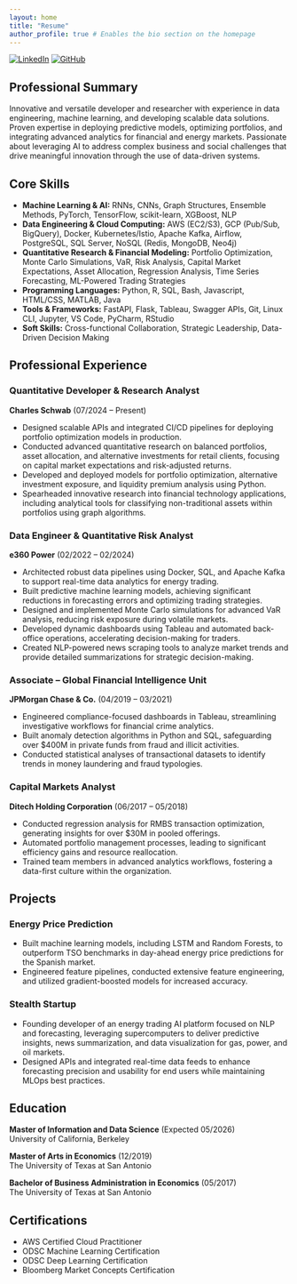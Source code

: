 ```yaml
---
layout: home
title: "Resume"
author_profile: true # Enables the bio section on the homepage
---
```


[![LinkedIn](https://img.shields.io/badge/LinkedIn-Ken%20Jones-blue?style=flat-square&logo=linkedin)](https://linkedin.com/in/kenrjones1)
[![GitHub](https://img.shields.io/badge/GitHub-NightCrawlerAI-black?style=flat-square&logo=github)](https://github.com/NightCrawlerAI/Shareables)

## **Professional Summary**  
Innovative and versatile developer and researcher with experience in data engineering, machine learning, and developing scalable data solutions. Proven expertise in deploying predictive models, optimizing portfolios, and integrating advanced analytics for financial and energy markets. Passionate about leveraging AI to address complex business and social challenges that drive meaningful innovation through the use of data-driven systems.

## **Core Skills**  
- **Machine Learning & AI:** RNNs, CNNs, Graph Structures, Ensemble Methods, PyTorch, TensorFlow, scikit-learn, XGBoost, NLP  
- **Data Engineering & Cloud Computing:** AWS (EC2/S3), GCP (Pub/Sub, BigQuery), Docker, Kubernetes/Istio, Apache Kafka, Airflow, PostgreSQL, SQL Server, NoSQL (Redis, MongoDB, Neo4j)  
- **Quantitative Research & Financial Modeling:** Portfolio Optimization, Monte Carlo Simulations, VaR, Risk Analysis, Capital Market Expectations, Asset Allocation, Regression Analysis, Time Series Forecasting, ML-Powered Trading Strategies 
- **Programming Languages:** Python, R, SQL, Bash, Javascript, HTML/CSS, MATLAB, Java  
- **Tools & Frameworks:** FastAPI, Flask, Tableau, Swagger APIs, Git, Linux CLI, Jupyter, VS Code, PyCharm, RStudio  
- **Soft Skills:** Cross-functional Collaboration, Strategic Leadership, Data-Driven Decision Making

## **Professional Experience**  

### **Quantitative Developer & Research Analyst**  
**Charles Schwab** (07/2024 – Present)  
- Designed scalable APIs and integrated CI/CD pipelines for deploying portfolio optimization models in production.  
- Conducted advanced quantitative research on balanced portfolios, asset allocation, and alternative investments for retail clients, focusing on capital market expectations and risk-adjusted returns.  
- Developed and deployed models for portfolio optimization, alternative investment exposure, and liquidity premium analysis using Python.  
- Spearheaded innovative research into financial technology applications, including analytical tools for classifying non-traditional assets within portfolios using graph algorithms.  

### **Data Engineer & Quantitative Risk Analyst**  
**e360 Power** (02/2022 – 02/2024)  
- Architected robust data pipelines using Docker, SQL, and Apache Kafka to support real-time data analytics for energy trading.  
- Built predictive machine learning models, achieving significant reductions in forecasting errors and optimizing trading strategies.  
- Designed and implemented Monte Carlo simulations for advanced VaR analysis, reducing risk exposure during volatile markets.  
- Developed dynamic dashboards using Tableau and automated back-office operations, accelerating decision-making for traders.  
- Created NLP-powered news scraping tools to analyze market trends and provide detailed summarizations for strategic decision-making.  

### **Associate – Global Financial Intelligence Unit** 
**JPMorgan Chase & Co.** (04/2019 – 03/2021)  
- Engineered compliance-focused dashboards in Tableau, streamlining investigative workflows for financial crime analytics.  
- Built anomaly detection algorithms in Python and SQL, safeguarding over $400M in private funds from fraud and illicit activities. 
- Conducted statistical analyses of transactional datasets to identify trends in money laundering and fraud typologies.  

### **Capital Markets Analyst**  
**Ditech Holding Corporation** (06/2017 – 05/2018)  
- Conducted regression analysis for RMBS transaction optimization, generating insights for over $30M in pooled offerings.  
- Automated portfolio management processes, leading to significant efficiency gains and resource reallocation.  
- Trained team members in advanced analytics workflows, fostering a data-first culture within the organization.  

## **Projects**  

### **Energy Price Prediction**  
- Built machine learning models, including LSTM and Random Forests, to outperform TSO benchmarks in day-ahead energy price predictions for the Spanish market.  
- Engineered feature pipelines, conducted extensive feature engineering, and utilized gradient-boosted models for increased accuracy.  

### **Stealth Startup**
- Founding developer of an energy trading AI platform focused on NLP and forecasting, leveraging supercomputers to deliver predictive insights, news summarization, and data visualization for gas, power, and oil markets.  
- Designed APIs and integrated real-time data feeds to enhance forecasting precision and usability for end users while maintaining MLOps best practices.  

## **Education**  
**Master of Information and Data Science** (Expected 05/2026)  
University of California, Berkeley  

**Master of Arts in Economics** (12/2019)  
The University of Texas at San Antonio  

**Bachelor of Business Administration in Economics** (05/2017)  
The University of Texas at San Antonio  

## **Certifications**  
- AWS Certified Cloud Practitioner  
- ODSC Machine Learning Certification  
- ODSC Deep Learning Certification  
- Bloomberg Market Concepts Certification  